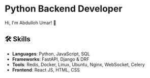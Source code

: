 # Python Backend Developer

Hi, I'm Abdulloh Umar! 👋

## 🛠️ Skills

- **Languages**: Python, JavaScript, SQL
- **Frameworks**: FastAPI, Django & DRF
- **Tools**: Redis, Docker, Linux, Ubuntu, Nginx, WebSocket, Celery
- **Frontend**: React JS, HTML, CSS
